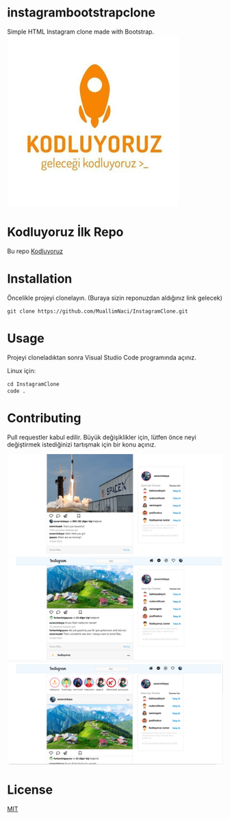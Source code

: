 # instagrambootstrapclone
Simple HTML Instagram clone made with Bootstrap.
![Kodluyoruz Logo](https://raw.githubusercontent.com/Kodluyoruz/taskforce/git/git/markdown-nedir-nasil-kullaniriz-/figures/kodluyoruz_logo.jpg)

# Kodluyoruz İlk Repo
Bu repo [Kodluyoruz](https://www.kodluyoruz.org/)



# Installation
Öncelikle projeyi clonelayın. (Buraya sizin reponuzdan aldığınız link gelecek)

```
git clone https://github.com/MuallimNaci/InstagramClone.git
```

# Usage
Projeyi cloneladıktan sonra Visual Studio Code programında açınız.

Linux için:

```
cd InstagramClone
code .
```

# Contributing
Pull requestler kabul edilir. Büyük değişiklikler için, lütfen önce neyi değiştirmek istediğinizi tartışmak için bir konu açınız.

![Anasayfa](https://github.com/MuallimNaci/InstagramClone/blob/main/resimler/Screenshot_1.jpg)
![Anasayfa](https://github.com/MuallimNaci/InstagramClone/blob/main/resimler/Screenshot_2.jpg)
![Anasayfa](https://github.com/MuallimNaci/InstagramClone/blob/main/resimler/Screenshot_3.jpg)

# License
[MIT](https://choosealicense.com/licenses/mit/)
